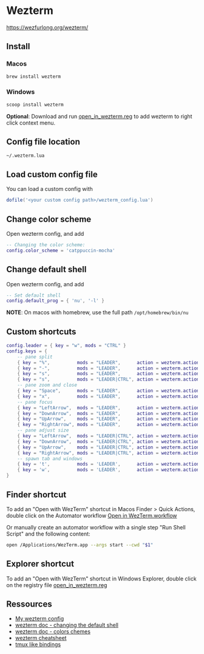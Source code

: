 # Wezterm

https://wezfurlong.org/wezterm/

## Install

### Macos 

```sh
brew install wezterm
```
	
### Windows

```sh
scoop install wezterm
```

**Optional**: Download and run [open_in_wezterm.reg](../assets/wezterm/open_in_wezterm.reg) to add wezterm to right click context menu.

## Config file location

`~/.wezterm.lua`

## Load custom config file

You can load a custom config with

```lua
dofile('<your custom config path>/wezterm_config.lua')
```

## Change color scheme

Open wezterm config, and add

```lua
-- Changing the color scheme:
config.color_scheme = 'catppuccin-mocha'
```

## Change default shell

Open wezterm config, and add

```lua
-- Set default shell
config.default_prog = { 'nu', '-l' }
```

**NOTE**: On macos with homebrew, use the full path `/opt/homebrew/bin/nu`

## Custom shortcuts

```lua
config.leader = { key = "w", mods = "CTRL" }
config.keys = {
    -- pane split
    { key = "%",          mods = "LEADER",      action = wezterm.action.SplitHorizontal { domain = "CurrentPaneDomain" } },
    { key = "-",          mods = "LEADER",      action = wezterm.action.SplitVertical { domain = "CurrentPaneDomain" } },
    { key = "s",          mods = "LEADER",      action = wezterm.action.SplitHorizontal { domain = "CurrentPaneDomain" } },
    { key = "s",          mods = "LEADER|CTRL", action = wezterm.action.SplitVertical { domain = "CurrentPaneDomain" } },
    -- pane zoom and close
    { key = "Space",      mods = "LEADER",      action = wezterm.action.TogglePaneZoomState },
    { key = "x",          mods = "LEADER",      action = wezterm.action.CloseCurrentPane { confirm = true } },
    -- pane focus
    { key = "LeftArrow",  mods = "LEADER",      action = wezterm.action.ActivatePaneDirection "Left" },
    { key = "DownArrow",  mods = "LEADER",      action = wezterm.action.ActivatePaneDirection "Down" },
    { key = "UpArrow",    mods = "LEADER",      action = wezterm.action.ActivatePaneDirection "Up" },
    { key = "RightArrow", mods = "LEADER",      action = wezterm.action.ActivatePaneDirection "Right" },
    -- pane adjust size
    { key = "LeftArrow",  mods = "LEADER|CTRL", action = wezterm.action.AdjustPaneSize { "Left", 5 } },
    { key = "DownArrow",  mods = "LEADER|CTRL", action = wezterm.action.AdjustPaneSize { "Down", 5 } },
    { key = "UpArrow",    mods = "LEADER|CTRL", action = wezterm.action.AdjustPaneSize { "Up", 5 } },
    { key = "RightArrow", mods = "LEADER|CTRL", action = wezterm.action.AdjustPaneSize { "Right", 5 } },
    -- spawn tab and windows
    { key = 't',          mods = 'LEADER',      action = wezterm.action.SpawnTab "CurrentPaneDomain" },
    { key = 'w',          mods = 'LEADER',      action = wezterm.action.SpawnWindow },
}
```

## Finder shortcut

To add an "Open with WezTerm" shortcut in Macos Finder > Quick Actions, double click on the Automator workflow [Open in WezTerm.workflow](../assets/wezterm/Open%20in%WezTerm.workflow/)

Or manually create an automator workflow with a single step "Run Shell Script" and the following content:
```sh
open /Applications/WezTerm.app --args start --cwd "$1"
```

## Explorer shortcut

To add an "Open with WezTerm" shortcut in Windows Explorer, double click on the registry file [open_in_wezterm.reg](../assets/wezterm/open_in_wezterm.reg)

## Ressources

- [My wezterm config](../assets/wezterm/wezterm_config.lua)
- [wezterm doc - changing the default shell](https://wezfurlong.org/wezterm/config/launch.html#changing-the-default-program)
- [wezterm doc - colors chemes](https://wezfurlong.org/wezterm/colorschemes/index.html)
- [wezterm cheatsheet](https://ansidev.substack.com/p/wezterm-cheatsheet)
- [tmux like bindings](https://gist.github.com/quangIO/556fa4abca46faf40092282d0c11a367)
